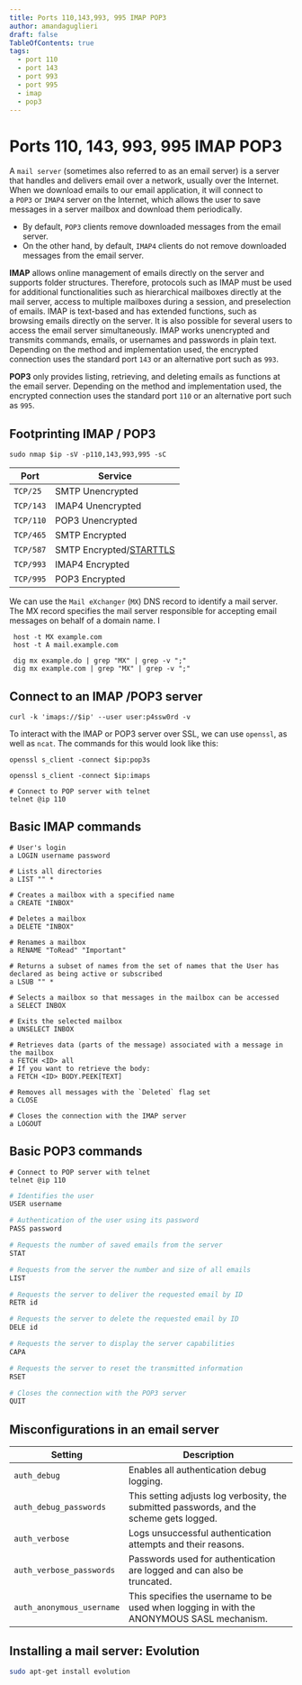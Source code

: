 ```yaml
---
title: Ports 110,143,993, 995 IMAP POP3
author: amandaguglieri
draft: false
TableOfContents: true
tags:
  - port 110
  - port 143
  - port 993
  - port 995
  - imap
  - pop3
---
```

# Ports 110, 143, 993, 995 IMAP POP3

A `mail server` (sometimes also referred to as an email server) is a server that handles and delivers email over a network, usually over the Internet. When we download emails to our email application, it will connect to a `POP3` or `IMAP4` server on the Internet, which allows the user to save messages in a server mailbox and download them periodically.

- By default, `POP3` clients remove downloaded messages from the email server.
- On the other hand, by default, `IMAP4` clients do not remove downloaded messages from the email server.

**IMAP** allows online management of emails directly on the server and supports folder structures. Therefore, protocols such as IMAP must be used for additional functionalities such as hierarchical mailboxes directly at the mail server, access to multiple mailboxes during a session, and preselection of emails. IMAP is text-based and has extended functions, such as browsing emails directly on the server. It is also possible for several users to access the email server simultaneously. IMAP works unencrypted and transmits commands, emails, or usernames and passwords in plain text. Depending on the method and implementation used, the encrypted connection uses the standard port `143` or an alternative port such as `993`.

**POP3** only provides listing, retrieving, and deleting emails as functions at the email server. Depending on the method and implementation used, the encrypted connection uses the standard port `110` or an alternative port such as `995`.

## Footprinting IMAP / POP3

```shell-session
sudo nmap $ip -sV -p110,143,993,995 -sC
```

|**Port**|**Service**|
|---|---|
|`TCP/25`|SMTP Unencrypted|
|`TCP/143`|IMAP4 Unencrypted|
|`TCP/110`|POP3 Unencrypted|
|`TCP/465`|SMTP Encrypted|
|`TCP/587`|SMTP Encrypted/[STARTTLS](https://en.wikipedia.org/wiki/Opportunistic_TLS)|
|`TCP/993`|IMAP4 Encrypted|
|`TCP/995`|POP3 Encrypted|


We can use the `Mail eXchanger` (`MX`) DNS record to identify a mail server. The MX record specifies the mail server responsible for accepting email messages on behalf of a domain name. I

```shell-session
 host -t MX example.com
 host -t A mail.example.com
```


```shell-session
 dig mx example.do | grep "MX" | grep -v ";"
 dig mx example.com | grep "MX" | grep -v ";"
```


## Connect to an IMAP /POP3 server

```shell-session
curl -k 'imaps://$ip' --user user:p4ssw0rd -v
```

To interact with the IMAP or POP3 server over SSL, we can use `openssl`, as well as `ncat`. The commands for this would look like this:

```shell-session
openssl s_client -connect $ip:pop3s
```


```shell-session
openssl s_client -connect $ip:imaps
```


```
# Connect to POP server with telnet
telnet @ip 110
```


## Basic IMAP commands

```
# User's login
a LOGIN username password

# Lists all directories
a LIST "" *

# Creates a mailbox with a specified name
a CREATE "INBOX" 

# Deletes a mailbox
a DELETE "INBOX" 

# Renames a mailbox
a RENAME "ToRead" "Important"

# Returns a subset of names from the set of names that the User has declared as being active or subscribed
a LSUB "" *

# Selects a mailbox so that messages in the mailbox can be accessed
a SELECT INBOX

# Exits the selected mailbox
a UNSELECT INBOX

# Retrieves data (parts of the message) associated with a message in the mailbox
a FETCH <ID> all
# If you want to retrieve the body:
a FETCH <ID> BODY.PEEK[TEXT]

# Removes all messages with the `Deleted` flag set
a CLOSE

# Closes the connection with the IMAP server
a LOGOUT
```

## Basic POP3 commands

```
# Connect to POP server with telnet
telnet @ip 110
```


```bash
# Identifies the user
USER username

# Authentication of the user using its password
PASS password

# Requests the number of saved emails from the server
STAT

# Requests from the server the number and size of all emails
LIST 

# Requests the server to deliver the requested email by ID
RETR id

# Requests the server to delete the requested email by ID
DELE id

# Requests the server to display the server capabilities
CAPA

# Requests the server to reset the transmitted information
RSET

# Closes the connection with the POP3 server
QUIT
```


## Misconfigurations in an email server

| **Setting**               | **Description**                                                                           |
| ------------------------- | ----------------------------------------------------------------------------------------- |
| `auth_debug`              | Enables all authentication debug logging.                                                 |
| `auth_debug_passwords`    | This setting adjusts log verbosity, the submitted passwords, and the scheme gets logged.  |
| `auth_verbose`            | Logs unsuccessful authentication attempts and their reasons.                              |
| `auth_verbose_passwords`  | Passwords used for authentication are logged and can also be truncated.                   |
| `auth_anonymous_username` | This specifies the username to be used when logging in with the ANONYMOUS SASL mechanism. |

## Installing a mail server: Evolution

```bash
sudo apt-get install evolution
```

